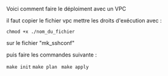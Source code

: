 Voici comment faire le déploiment avec un VPC 

il faut copier le fichier vpc mettre les droits d'exécution avec :

`chmod +x ./nom_du_fichier`

sur le fichier "mk_sshconf" 

puis faire les commandes suivante :

`
make init `
`make plan `
`make apply
`
